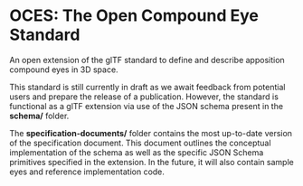 # OCES: The Open Compound Eye Standard
An open extension of the glTF standard to define and describe apposition compound eyes in 3D space.

This standard is still currently in draft as we await feedback from potential users and prepare the release of a publication. However, the standard is functional as a glTF extension via use of the JSON schema present in the **schema/** folder.

The **specification-documents/** folder contains the most up-to-date version of the specification document.
This document outlines the conceptual implementation of the schema as well as the specific JSON Schema primitives specified in the extension.
In the future, it will also contain sample eyes and reference implementation code.

